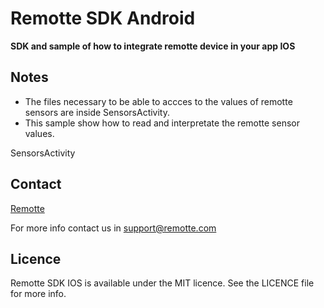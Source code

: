Remotte SDK Android
===============

**SDK and sample of how to integrate remotte device in your app IOS**


## Notes

- The files necessary to be able to accces to the values of remotte sensors are inside SensorsActivity.
- This sample show how to read and interpretate the remotte sensor values.


SensorsActivity

## Contact

[Remotte](http://www.remotte.com)

For more info contact us in support@remotte.com

## Licence

Remotte SDK IOS is available under the MIT licence. See the LICENCE file for more info.